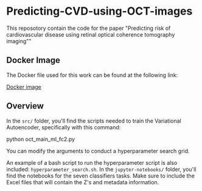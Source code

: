 # Predicting-CVD-using-OCT-images
This reposotory contain the code for the paper "Predicting risk of cardiovascular disease using retinal optical coherence tomography imaging""

## Docker Image

The Docker file used for this work can be found at the following link:

[Docker image](https://hub.docker.com/layers/scclmgadmin/oct/oct/images/sha256-af579dc2cab9c7504937fdea208c683a61603126fbab4ccf641a4c2bef71b043?context=repo)

## Overview

In the `src/` folder, you'll find the scripts needed to train the Variational Autoencoder, specifically with this command:

python oct_main_ml_fc2.py

You can modify the arguments to conduct a hyperparameter search grid.

An example of a bash script to run the hyperparameter script is also included: `hyperparameter_search.sh`.
In the `jupyter-notebooks/` folder, you'll find the notebooks for the seven classifiers tasks. Make sure to include the Excel files that will contain the Z's and metadata information.



